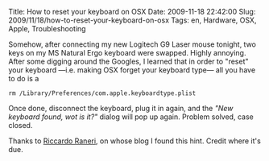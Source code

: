 Title: How to reset your keyboard on OSX
Date: 2009-11-18 22:42:00
Slug: 2009/11/18/how-to-reset-your-keyboard-on-osx
Tags: en, Hardware, OSX, Apple, Troubleshooting


Somehow, after connecting my new Logitech G9 Laser mouse tonight, two keys on
my MS Natural Ergo keyboard were swapped. Highly annoying. After some digging
around the Googles, I learned that in order to "reset" your keyboard —i.e.
making OSX forget your keyboard type— all you have to do is a


    rm /Library/Preferences/com.apple.keyboardtype.plist


Once done, disconnect the keyboard, plug it in again, and the _"New keyboard
found, wot is it?"_ dialog will pop up again. Problem solved, case closed.

Thanks to [Riccardo Raneri][1], on whose blog I found this hint. Credit where
it's due.

   [1]: http://www.raneri.it/blog/eng/index.php/2009/01/17/how-to-reset-the-mac-keyboard/
